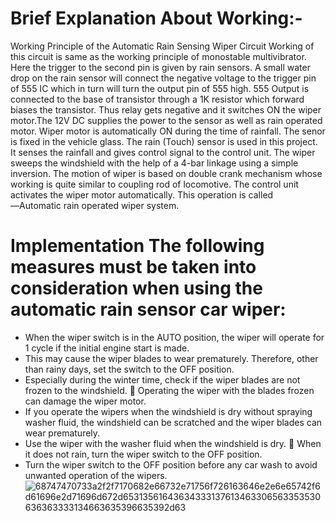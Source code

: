 # Brief Explanation About Working:-
   Working Principle of the Automatic Rain Sensing Wiper Circuit Working of this circuit is same as the working principle of monostable multivibrator. Here the trigger to the second pin is given by rain sensors. A small water drop on the rain sensor will connect the negative voltage to the trigger pin of 555 IC which in turn will turn the output pin of 555 high. 555 Output is connected to the base of transistor through a 1K resistor which forward biases the transistor. Thus relay gets negative and it switches ON the wiper motor.The 12V DC supplies the power to the sensor as well as rain operated motor. Wiper motor is automatically ON during the time of rainfall. The senor is fixed in the vehicle glass. The rain (Touch) sensor is used in this project. It senses the rainfall and gives control signal to the control unit. The wiper sweeps the windshield with the help of a 4-bar linkage using a simple inversion. The motion of wiper is based on double crank mechanism whose working is quite similar to coupling rod of locomotive. The control unit activates the wiper motor automatically. This operation is called ―Automatic rain operated wiper system.

# Implementation The following measures must be taken into consideration when using the automatic rain sensor car wiper:
 * When the wiper switch is in the AUTO position, the wiper will operate for 1 cycle if the initial engine start is made.
* This may cause the wiper blades to wear prematurely. Therefore, other than rainy days, set the switch to the OFF position.
* Especially during the winter time, check if the wiper blades are not frozen to the windshield.  Operating the wiper with the blades frozen can damage the wiper motor.
* If you operate the wipers when the windshield is dry without spraying washer fluid, the windshield can be scratched and the wiper blades can wear prematurely.
* Use the wiper with the washer fluid when the windshield is dry.  When it does not rain, turn the wiper switch to the OFF position.
* Turn the wiper switch to the OFF position before any car wash to avoid unwanted operation of the wipers.![68747470733a2f2f7170682e66732e71756f726163646e2e6e65742f6d61696e2d71696d672d65313561643634333137613463306563353530636363333134663635396635392d63](https://user-images.githubusercontent.com/101046333/168310143-21c09837-824e-4e3d-a3b3-198fbde857a8.jpg)
